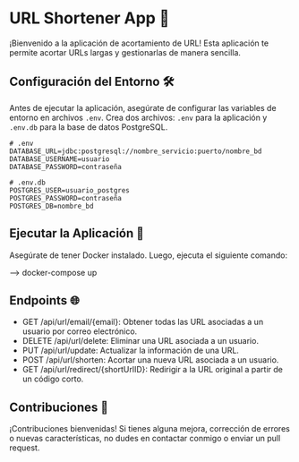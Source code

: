 # URL Shortener App 🚀

¡Bienvenido a la aplicación de acortamiento de URL! Esta aplicación te permite acortar URLs largas y gestionarlas de manera sencilla.

## Configuración del Entorno 🛠️

Antes de ejecutar la aplicación, asegúrate de configurar las variables de entorno en archivos `.env`. Crea dos archivos: `.env` para la aplicación y `.env.db` para la base de datos PostgreSQL.

```
# .env
DATABASE_URL=jdbc:postgresql://nombre_servicio:puerto/nombre_bd
DATABASE_USERNAME=usuario
DATABASE_PASSWORD=contraseña
```
```
# .env.db
POSTGRES_USER=usuario_postgres
POSTGRES_PASSWORD=contraseña
POSTGRES_DB=nombre_bd
```

## Ejecutar la Aplicación 🚀

Asegúrate de tener Docker instalado. Luego, ejecuta el siguiente comando:

--> docker-compose up

## Endpoints 🌐

- GET /api/url/email/{email}: Obtener todas las URL asociadas a un usuario por correo electrónico.
- DELETE /api/url/delete: Eliminar una URL asociada a un usuario.
- PUT /api/url/update: Actualizar la información de una URL.
- POST /api/url/shorten: Acortar una nueva URL asociada a un usuario.
- GET /api/url/redirect/{shortUrlID}: Redirigir a la URL original a partir de un código corto.

## Contribuciones 🤝
¡Contribuciones bienvenidas! Si tienes alguna mejora, corrección de errores o nuevas características, no dudes en contactar conmigo o enviar un pull request.
